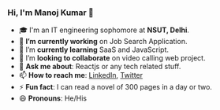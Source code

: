 ### Hi, I'm Manoj Kumar 👋


- 🎓 I'm an IT engineering sophomore at **NSUT, Delhi**.
- 🔭 **I’m currently working** on Job Search Application.
- 🌱 I’m **currently learning** SaaS and JavaScript.
- 👯 I’m **looking to collaborate** on video calling web project.
- 💬 **Ask me about**: Reactjs or any tech related stuff.
- 📫 **How to reach me**: [LinkedIn](https://www.linkedin.com/in/manojnsut/), [Twitter](https://twitter.com/jonam_lehgab)                    
- ⚡ **Fun fact**: I can read a novel of 300 pages in a day or two.
- 😄 **Pronouns**: He/His


